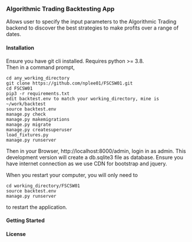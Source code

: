 ### Algorithmic Trading Backtesting App

Allows user to specify the input parameters to the Algorithmic Trading backend to discover the 
best strategies to make profits over a range of dates. 

#### Installation

Ensure you have git cli installed. Requires python >= 3.8.  
Then in a command prompt, 

    cd any_working_directory
    git clone https://github.com/nplee01/FSCSW01.git
    cd FSCSW01
    pip3 -r requirements.txt
    edit backtest.env to match your working_directory, mine is ~/work/backtest
    source backtest.env
    manage.py check
    manage.py makemigrations
    manage.py migrate
    manage.py createsuperuser
    load_fixtures.py
    manage.py runserver

Then in your Browser, http://localhost:8000/admin, login in as admin. This development version will
create a db.sqlite3 file as database. Ensure you have internet connection as we use CDN for bootstrap and jquery.

When you restart your computer, you will only need to

    cd working_directory/FSCSW01
    source backtest.env
    manage.py runserver

to restart the application.

#### Getting Started

#### License
